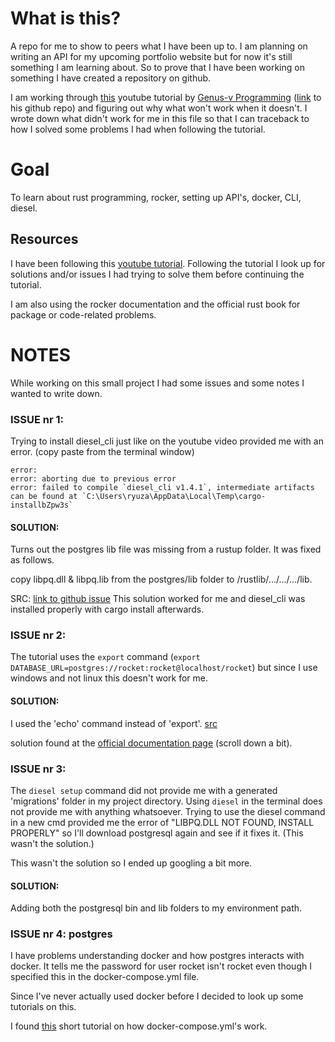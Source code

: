 # What is this?
A repo for me to show to peers what I have been up to. I am planning on writing an API for my upcoming portfolio website but for now it's still something I am learning about. So to prove that I have been working on something I have created a repository on github. 

I am working through [this](https://www.youtube.com/watch?v=tjH0Mye8U_A) youtube tutorial by [Genus-v Programming](https://www.youtube.com/c/GenusvProgramming/about) ([link](https://github.com/nemesiscodex/hello-rocket) to his github repo) and figuring out why what won't work when it doesn't. I wrote down what didn't work for me in this file so that I can traceback to how I solved some problems I had when following the tutorial. 


# Goal
To learn about rust programming, rocker, setting up API's, docker, CLI, diesel.

## Resources
I have been following this [youtube tutorial](https://www.youtube.com/watch?v=tjH0Mye8U_A). Following the tutorial I look up for solutions and/or issues I had trying to solve them before continuing the tutorial.

I am also using the rocker documentation and the official rust book for package or code-related problems.



# NOTES
While working on this small project I had some issues and some notes I wanted to write down.

### ISSUE nr 1: 
Trying to install diesel_cli just like on the youtube video provided me with an error.
(copy paste from the terminal window)
```
error: 
error: aborting due to previous error
error: failed to compile `diesel_cli v1.4.1`, intermediate artifacts can be found at `C:\Users\ryuza\AppData\Local\Temp\cargo-installbZpw3s`
```
#### SOLUTION: 
Turns out the postgres lib file was missing from a rustup folder. It was fixed as follows.

copy libpq.dll & libpq.lib from the postgres/lib folder to /rustlib/.../.../.../lib.

SRC: [link to github issue](https://github.com/diesel-rs/diesel/issues/1883)
This solution worked for me and diesel_cli was installed properly with cargo install afterwards.


### ISSUE nr 2:
The tutorial uses the ```export``` command (```export DATABASE_URL=postgres://rocket:rocket@localhost/rocket```) 
but since I use windows and not linux this doesn't work for me.
#### SOLUTION:
I used the 'echo' command instead of 'export'. [src](https://superuser.com/questions/1500272/equivalent-of-export-command-in-windows)

solution found at the [official documentation page](https://diesel.rs/guides/getting-started/) (scroll down a bit).

### ISSUE nr 3:
The ```diesel setup``` command did not provide me with a generated 'migrations' folder in my project directory.
Using ```diesel``` in the terminal does not provide me with anything whatsoever. 
Trying to use the diesel command in a new cmd provided me the error of "LIBPQ.DLL NOT FOUND, INSTALL PROPERLY" so I'll download postgresql again and see if it fixes it. (This wasn't the solution.)

This wasn't the solution so I ended up googling a bit more.

#### SOLUTION:
Adding both the postgresql bin and lib folders to my environment path.

### ISSUE nr 4: postgres
I have problems understanding docker and how postgres interacts with docker. It tells me the password for user rocket isn't rocket even though I specified this in the docker-compose.yml file. 

Since I've never actually used docker before I decided to look up some tutorials on this. 

I found [this](https://www.youtube.com/watch?v=Qw9zlE3t8Ko) short tutorial on how docker-compose.yml's work.
